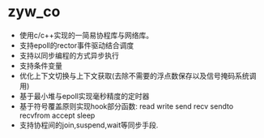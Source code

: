 # zyw_co
* 使用c/c++实现的一简易协程库与网络库。
* 支持epoll的rector事件驱动结合调度
* 支持以同步编程的方式异步执行
* 支持条件变量
* 优化上下文切换与上下文获取(去除不需要的浮点数保存以及信号掩码系统调用)
* 基于最小堆与epoll实现毫秒精度的定时器
* 基于符号覆盖原则实现hook部分函数:
read  write  send  recv  sendto  recvfrom  accept sleep
* 支持协程间的join,suspend,wait等同步手段.

